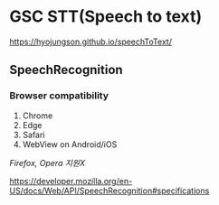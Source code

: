# GSC STT(Speech to text)
<https://hyojungson.github.io/speechToText/>

## SpeechRecognition
### Browser compatibility
1. Chrome
2. Edge
3. Safari
4. WebView on Android/iOS

*Firefox, Opera 지원X*

 <https://developer.mozilla.org/en-US/docs/Web/API/SpeechRecognition#specifications>
